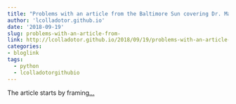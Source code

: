 ```yaml
---
title: "Problems with an article from the Baltimore Sun covering Dr. Mahoney-Steel’s immigration issues"
author: 'lcolladotor.github.io'
date: '2018-09-19'
slug: problems-with-an-article-from-
link: http://lcolladotor.github.io/2018/09/19/problems-with-an-article-from-the-baltimore-sun-covering-dr-mahoney-steel-s-immigration-issues/
categories:
- bloglink
tags:
  - python
  - lcolladotorgithubio
---
```


The article starts by framing[... <i class="fas fa-external-link-alt"></i>](http://lcolladotor.github.io/2018/09/19/problems-with-an-article-from-the-baltimore-sun-covering-dr-mahoney-steel-s-immigration-issues/)

